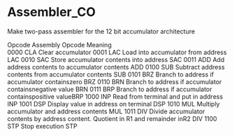 # Assembler_CO
Make two-pass assembler for the 12 bit accumulator architecture

Opcode  Assembly Opcode     Meaning    
0000        CLA             Clear accumulator 
0001        LAC             Load into accumulator from address LAC
0010        SAC             Store accumulator contents into address SAC
0011        ADD             Add address contents to accumulator contents  ADD
0100        SUB             Subtract address contents from accumulator contents SUB
0101        BRZ             Branch to address if accumulator containszero BRZ
0110        BRN             Branch to address if accumulator containsnegative value BRN
0111        BRP             Branch to address if accumulator containspositive valueBRP
1000        INP             Read from terminal and put in address INP
1001        DSP             Display value in address on terminal DSP
1010        MUL             Multiply accumulator and address contents MUL
1011        DIV             Divide accumulator contents by address content. Quotient in R1 and remainder inR2 DIV
1100        STP             Stop execution STP
